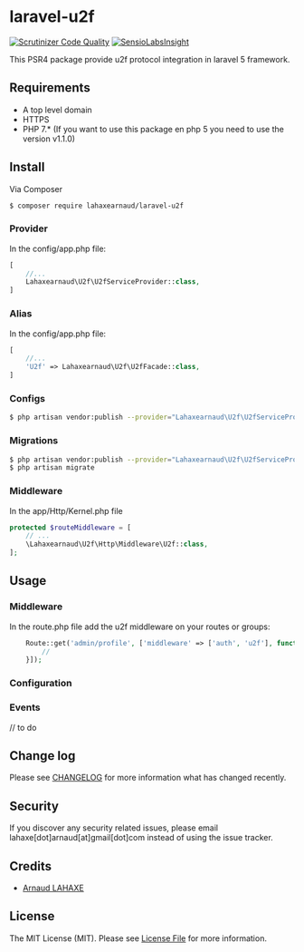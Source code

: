 # laravel-u2f
[![Scrutinizer Code Quality](https://scrutinizer-ci.com/g/lahaxearnaud/laravel-u2f/badges/quality-score.png?b=master)](https://scrutinizer-ci.com/g/lahaxearnaud/laravel-u2f/?branch=master)
[![SensioLabsInsight](https://insight.sensiolabs.com/projects/c85fa3f1-7854-4eec-932d-8ac625c1318c/mini.png)](https://insight.sensiolabs.com/projects/c85fa3f1-7854-4eec-932d-8ac625c1318c)

This PSR4 package provide u2f protocol integration in laravel 5 framework.


## Requirements
- A top level domain
- HTTPS
- PHP 7.* (If you want to use this package en php 5 you need to use the version v1.1.0)

## Install

Via Composer

``` bash
$ composer require lahaxearnaud/laravel-u2f
```

### Provider

In the config/app.php file:
``` php
[
    //...
    Lahaxearnaud\U2f\U2fServiceProvider::class,
]
```

### Alias

In the config/app.php file:
``` php
[
    //...
    'U2f' => Lahaxearnaud\U2f\U2fFacade::class,
]
```

### Configs

``` bash
$ php artisan vendor:publish --provider="Lahaxearnaud\U2f\U2fServiceProvider" --tag=config
```

### Migrations

``` bash
$ php artisan vendor:publish --provider="Lahaxearnaud\U2f\U2fServiceProvider" --tag=migrations
$ php artisan migrate
```

### Middleware

In the app/Http/Kernel.php file

``` php
protected $routeMiddleware = [
    // ...
    \Lahaxearnaud\U2f\Http\Middleware\U2f::class,
];
```

## Usage

### Middleware

In the route.php file add the u2f middleware on your routes or groups:
``` php
    Route::get('admin/profile', ['middleware' => ['auth', 'u2f'], function () {
        //
    }]);
```
### Configuration

### Events

// to do

## Change log

Please see [CHANGELOG](CHANGELOG.md) for more information what has changed recently.

## Security

If you discover any security related issues, please email lahaxe[dot]arnaud[at]gmail[dot]com instead of using the issue tracker.

## Credits

- [Arnaud LAHAXE](https://github.com/lahaxearnaud)

## License

The MIT License (MIT). Please see [License File](LICENSE.md) for more information.
